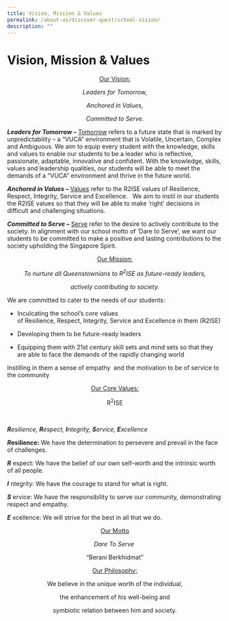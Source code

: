 ```yaml
---
title: Vision, Mission & Values
permalink: /about-us/discover-quest/school-vision/
description: ""
---
```

Vision, Mission & Values
========================
<center>

<u>Our Vision:</u> <br>


_Leaders for Tomorrow,_ <br>

_Anchored in Values,_ <br>

_Committed to Serve._ <br>
	
	
</center>



**_Leaders for Tomorrow –_** <u>Tomorrow</u> refers to a future state that is marked by unpredictability – a “VUCA” environment that is Volatile, Uncertain, Complex and Ambiguous. We aim to equip every student with the knowledge, skills and values to enable our students to be a leader who is reflective, passionate, adaptable, innovative and confident. With the knowledge, skills, values and leadership qualities, our students will be able to meet the demands of a “VUCA” environment and thrive in the future world.  

**_Anchored in Values –_** <u>Values</u> refer to the R2ISE values of Resilience, Respect, Integrity, Service and Excellence.   We aim to instil in our students the R2ISE values so that they will be able to make ‘right’ decisions in difficult and challenging situations.

**_Committed to Serve –_** <u>Serve</u> refer to the desire to actively contribute to the society. In alignment with our school motto of ‘Dare to Serve’, we want our students to be committed to make a positive and lasting contributions to the society upholding the Singapore Spirit.

<center>

<u>Our Mission:</u> <br> 


_To nurture all Queenstownians to R<sup>2</sup>ISE as future-ready leaders,_ <br>

_actively contributing to society._ <br>
	
	
</center>

We are committed to cater to the needs of our students:

*   Inculcating the school’s core values of Resilience, Respect, Integrity, Service and Excellence in them (R2ISE)

*   Developing them to be future-ready leaders

*   Equipping them with 21st century skill sets and mind sets so that they are able to face the demands of the rapidly changing world

Instilling in them a sense of empathy  and the motivation to be of service to the community


<center>

<u>Our Core Values:</u> <br>


R<sup>2</sup>ISE <br>
	
</center>
&nbsp;&nbsp;&nbsp;&nbsp;&nbsp;&nbsp;&nbsp;&nbsp;

_**R**esilience, **R**espect, **I**ntegrity, **S**ervice, **E**xcellence_ <br>
	



**_R_**esilience**:** We have the determination to persevere and prevail in the face of challenges. 

_**R**_ espect: We have the belief of our own self-worth and the intrinsic worth of all people.

_**I**_ ntegrity: We have the courage to stand for what is right.

_**S**_ ervice: We have the responsibility to serve our community, demonstrating respect and empathy.

_**E**_ xcellence: We will strive for the best in all that we do.

<center>


<u>Our Motto</u> <br>


_Dare To Serve_  <br>

“Berani Berkhidmat” <br>

<u>Our Philosophy:</u> <br>


We believe in the unique worth of the individual, <br>

the enhancement of his well-being and <br>

symbiotic relation between him and society. <br>
	
	
</center>